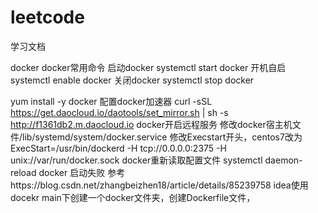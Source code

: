 # leetcode
学习文档

docker 
docker常用命令
    启动docker systemctl start docker 
      开机自启 systemctl enable docker
      关闭docker systemctl stop docker
      
 yum install -y docker 
 配置docker加速器 curl -sSL https://get.daocloud.io/daotools/set_mirror.sh | sh -s http://f1361db2.m.daocloud.io
 docker开启远程服务 修改docker宿主机文件/lib/systemd/system/docker.service
                   修改Execstart开头，centos7改为ExecStart=/usr/bin/dockerd -H tcp://0.0.0.0:2375 -H unix://var/run/docker.sock
                     docker重新读取配置文件 systemctl daemon-reload
      docker 启动失败 参考https://blog.csdn.net/zhangbeizhen18/article/details/85239758
       idea使用docekr main下创建一个docker文件夹，创建Dockerfile文件，